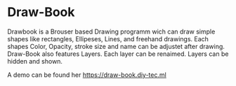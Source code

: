 # Draw-Book
Drawbook is a Brouser based Drawing programm wich can draw simple shapes like rectangles, Ellipeses, Lines, and freehand drawings. Each shapes Color, Opacity, stroke size and name can be adjustet after drawing.
Draw-Book also features Layers. Each layer can be renaimed. Layers can be hidden and shown.

A demo can be found her https://draw-book.diy-tec.ml
